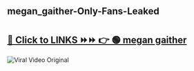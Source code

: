 
 ## megan_gaither-Only-Fans-Leaked

# <h2><a href="https://clipsfans.com/megan_gaither&ref=git">🔗 Click to LINKS ⏩⏩ 👉 🟢 megan gaither </a></h2>

<a href="https://clipsfans.com/megan_gaither&ref=git" rel="nofollow" data-target="animated-image.originalLink"><img src="https://i.ibb.co.com/xMMVF88/686577567.gif" alt="Viral Video Original" style="max-width: 100%; display: inline-block;" data-target="animated-image.originalImage"></a>
